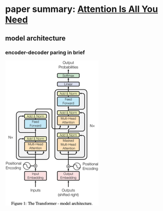 # paper summary: [Attention Is All You Need](https://arxiv.org/pdf/1706.03762.pdf)

## model architecture

### encoder-decoder paring in brief
<img src="../images/transformer/fig_01.png" alt="original paper figure 1" width="300"/>
